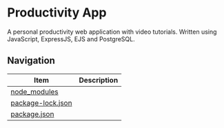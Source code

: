 # Productivity App

A personal productivity web application with video tutorials. Written using JavaScript, ExpressJS, EJS and PostgreSQL. 

## Navigation

|                   Item                   |  Description  |
|------------------------------------------|---------------|
| [node_modules](./node_modules)           |               |
| [package-lock.json](./package-lock.json) |               |
| [package.json](./package.json)           |               |


